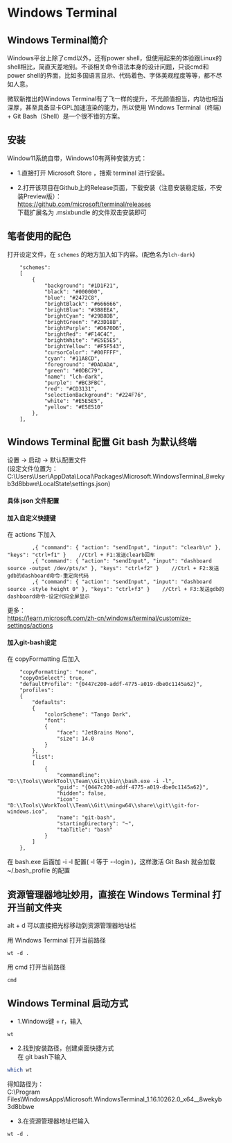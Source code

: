 # Windows Terminal

## Windows Terminal简介
Windows平台上除了cmd以外，还有power shell，但使用起来的体验跟Linux的shell相比，简直天差地别。不谈相关命令语法本身的设计问题，只谈cmd和power shell的界面，比如多国语言显示、代码着色、字体美观程度等等，都不尽如人意。

微软新推出的Windows Terminal有了飞一样的提升，不光颜值担当，内功也相当深厚，甚至具备显卡GPL加速渲染的能力，所以使用 Windows Terminal（终端） + Git Bash（Shell）是一个很不错的方案。

## 安装
Window11系统自带，Windows10有两种安装方式：  
* 1.直接打开 Microsoft Store ，搜索 terminal 进行安装。  

* 2.打开该项目在Github上的Release页面，下载安装（注意安装稳定版，不安装Preview版）：  
https://github.com/microsoft/terminal/releases  
下载扩展名为 .msixbundle 的文件双击安装即可

## 笔者使用的配色
打开设定文件，在 ``schemes`` 的地方加入如下内容。(配色名为``lch-dark``)
```
    "schemes": 
    [
        {
            "background": "#1D1F21",
            "black": "#000000",
            "blue": "#2472C8",
            "brightBlack": "#666666",
            "brightBlue": "#3B8EEA",
            "brightCyan": "#29B8DB",
            "brightGreen": "#23D18B",
            "brightPurple": "#D670D6",
            "brightRed": "#F14C4C",
            "brightWhite": "#E5E5E5",
            "brightYellow": "#F5F543",
            "cursorColor": "#00FFFF",
            "cyan": "#11A8CD",
            "foreground": "#DADADA",
            "green": "#0DBC79",
            "name": "lch-dark",
            "purple": "#BC3FBC",
            "red": "#CD3131",
            "selectionBackground": "#224F76",
            "white": "#E5E5E5",
            "yellow": "#E5E510"
        },
    ],
```


## Windows Terminal 配置 Git bash 为默认终端
设置 → 启动 → 默认配置文件  
(设定文件位置为：C:\Users\User\AppData\Local\Packages\Microsoft.WindowsTerminal_8wekyb3d8bbwe\LocalState\settings.json)  

#### 具体 json 文件配置
#### 加入自定义快捷键
在 actions 下加入
```
        ,{ "command": { "action": "sendInput", "input": "clearb\n" }, "keys": "ctrl+f1" }    //Ctrl + F1:发送clearb回车
        ,{ "command": { "action": "sendInput", "input": "dashboard source -output /dev/pts/x" }, "keys": "ctrl+f2" }    //Ctrl + F2:发送gdb的dashboard命令-重定向代码
        ,{ "command": { "action": "sendInput", "input": "dashboard source -style height 0" }, "keys": "ctrl+f3" }    //Ctrl + F3:发送gdb的dashboard命令-设定代码全屏显示
```
更多：  
https://learn.microsoft.com/zh-cn/windows/terminal/customize-settings/actions  

#### 加入git-bash设定
在 copyFormatting 后加入
```
    "copyFormatting": "none",
    "copyOnSelect": true,
    "defaultProfile": "{0447c200-addf-4775-a019-dbe0c1145a62}",
    "profiles": 
    {
        "defaults": 
        {
            "colorScheme": "Tango Dark",
            "font": 
            {
                "face": "JetBrains Mono",
                "size": 14.0
            }
        },
        "list": 
        [
            {
                "commandline": "D:\\Tools\\WorkTool\\Team\\Git\\bin\\bash.exe -i -l",
                "guid": "{0447c200-addf-4775-a019-dbe0c1145a62}",
                "hidden": false,
                "icon": "D:\\Tools\\WorkTool\\Team\\Git\\mingw64\\share\\git\\git-for-windows.ico",
                "name": "git-bash",
                "startingDirectory": "~",
                "tabTitle": "bash"
            }
        ]
    },
```

在 bash.exe 后面加 -i -l 配置( -l 等于 --login )，这样激活 Git Bash 就会加载 ~/.bash_profile 的配置

## 资源管理器地址妙用，直接在 Windows Terminal 打开当前文件夹

alt + d 可以直接把光标移动到资源管理器地址栏

用 Windows Terminal 打开当前路径
```
wt -d .
```

用 cmd 打开当前路径
```
cmd
```

## Windows Terminal 启动方式
* 1.Windows键 + r，输入
```
wt
```
* 2.找到安装路径，创建桌面快捷方式  
在 git bash下输入
```bash
which wt
```
得知路径为：  
C:\Program Files\WindowsApps\Microsoft.WindowsTerminal_1.16.10262.0_x64__8wekyb3d8bbwe
* 3.在资源管理器地址栏输入
```
wt -d .
```